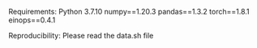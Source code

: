 Requirements:
Python 3.7.10
numpy==1.20.3
pandas==1.3.2
torch==1.8.1
einops==0.4.1

Reproducibility:
Please read the data.sh file
